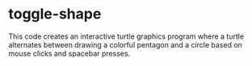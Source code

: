 # toggle-shape
This code creates an interactive turtle graphics program where a turtle alternates between drawing a colorful pentagon and a circle based on mouse clicks and spacebar presses.
